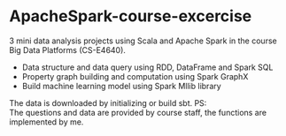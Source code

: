 # ApacheSpark-course-excercise

3 mini data analysis projects using Scala and Apache Spark in the course Big Data Platforms (CS-E4640).

- Data structure and data query using RDD, DataFrame and Spark SQL
- Property graph building and computation using Spark GraphX
- Build machine learning model using Spark Mllib library

The data is downloaded by initializing or build sbt. 
PS: <br> The questions and data are provided by course staff, the functions are implemented by me. 
